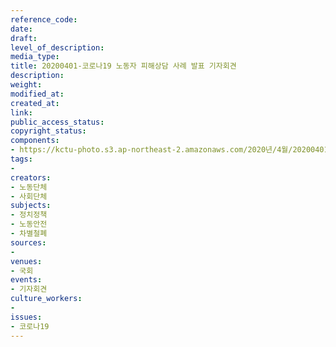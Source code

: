 ```yaml
---
reference_code: 
date: 
draft: 
level_of_description: 
media_type: 
title: 20200401-코로나19 노동자 피해상담 사례 발표 기자회견
description: 
weight: 
modified_at: 
created_at: 
link: 
public_access_status: 
copyright_status: 
components:
- https://kctu-photo.s3.ap-northeast-2.amazonaws.com/2020년/4월/20200401-코로나19+노동자+피해상담+사례+발표+기자회견/E5D_0664.jpg
tags:
- 
creators:
- 노동단체
- 사회단체
subjects:
- 정치정책
- 노동안전
- 차별철폐
sources:
- 
venues:
- 국회
events:
- 기자회견
culture_workers:
- 
issues:
- 코로나19
---
```

